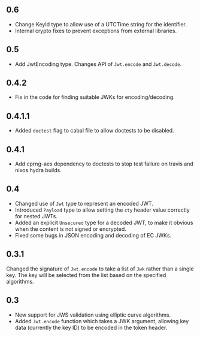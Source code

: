 0.6
---

* Change KeyId type to allow use of a UTCTime string for the identifier.
* Internal crypto fixes to prevent exceptions from external libraries.

0.5
---

* Add JwtEncoding type. Changes API of `Jwt.encode` and `Jwt.decode`.

0.4.2
-----

* Fix in the code for finding suitable JWKs for encoding/decoding.

0.4.1.1
-------

* Added `doctest` flag to cabal file to allow doctests to be disabled.

0.4.1
-----

* Add cprng-aes dependency to doctests to stop test failure on travis and nixos hydra builds.

0.4
---

* Changed use of `Jwt` type to represent an encoded JWT.
* Introduced `Payload` type to allow setting the `cty` header value correctly for nested JWTs.
* Added an explicit `Unsecured` type for a decoded JWT, to make it obvious when the content is not signed or encrypted.
* Fixed some bugs in JSON encoding and decoding of EC JWKs.

0.3.1
-----

Changed the signature of `Jwt.encode` to take a list of `Jwk` rather than a single key. The key will be selected from
the list based on the specified algorithms.

0.3
---

* New support for JWS validation using elliptic curve algorithms.
* Added `Jwt.encode` function which takes a JWK argument, allowing key data (currently the key ID) to be encoded in the token header.

